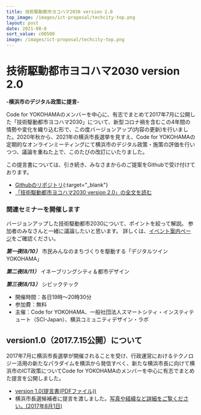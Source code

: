 ```yaml
---
title: 技術駆動都市ヨコハマ2030 version 2.0
top_image: /images/ict-proposal/techcity-top.png
layout: post
date: 2021-08-8
sort_value: c00500
image: /images/ict-proposal/techcity-top.png
---
```


# 技術駆動都市ヨコハマ2030 version 2.0

**-横浜市のデジタル政策に提言-**

Code for YOKOHAMAのメンバーを中心に、有志でまとめて2017年7月に公開した「技術駆動都市ヨコハマ2030」について、新型コロナ禍を含むこの4年間の情勢や変化を織り込む形で、この度バージョンアップ(内容の更新)を行いました。2020年秋から、2021年の横浜市長選挙を見すえ、Code for YOKOHAMAの定期的なオンラインミーティングにて横浜市のデジタル政策・施策の評価を行いつつ、議論を重ねた上で、このたびの改訂にいたりました。

この提言書については、引き続き、みなさまからのご提案をGithubで受け付けております。

* [Githubのリポジトリ](https://github.com/Code4Yokohama/ICTProposal){:target="_blank"}
* [「技術駆動都市ヨコハマ2030 version 2.0」の全文を読む](/ict-proposal/full-text/)  


### 関連セミナーを開催します

バージョンアップした技術駆動都市2030について、ポイントを絞って解説。
参加者のみなさんと一緒に議論したいと思います。
詳しくは、[イベント案内ページ](https://imagineyokohama.peatix.com)をご確認ください。

***第一夜(8/10）***
市民みんなのまちづくりを駆動する「デジタルツインYOKOHAMA」

***第二夜(8/11）***
イネーブリングシティ＆都市デザイン  

***第三夜(8/13）***
シビックテック  

- 開催時間：各日19時～20時30分
- 参加費：無料
- 主催：Code for YOKOHAMA、一般社団法人スマートシティ・インスティテュート（SCI-Japan）、横浜コミュニティデザイン・ラボ


## version1.0（2017.7.15公開）について
2017年7月に横浜市長選挙が開催されることを受け、行政運営におけるテクノロジー活用の新たなパラダイムを横浜から発信すべく、新たな横浜市長に向けて横浜市のICT政策についてCode for YOKOHAMAのメンバーを中心に有志でまとめた提言を公開しました。

* [version 1.0(提言書(PDFファイル))](/ict-proposal/ICT_Proposal_fulltext_v1.pdf)
* 横浜市長選候補者に提言を渡しました。[写真や経緯など詳細をご覧ください。(2017年8月1日)](/ict-proposal/report)